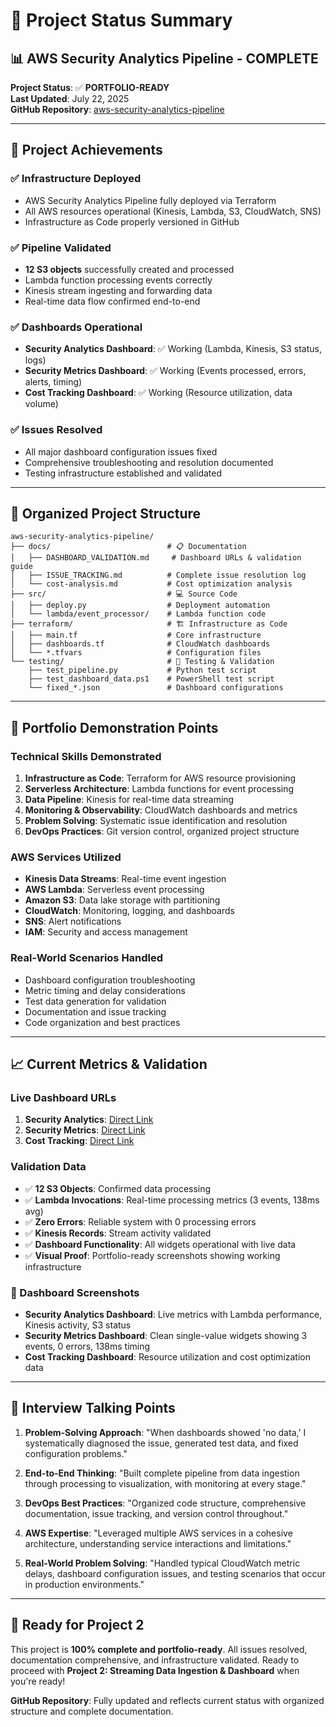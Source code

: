 # 🎯 Project Status Summary

## 📊 **AWS Security Analytics Pipeline - COMPLETE**

**Project Status**: ✅ **PORTFOLIO-READY**  
**Last Updated**: July 22, 2025  
**GitHub Repository**: [aws-security-analytics-pipeline](https://github.com/jpanderson91/aws-security-analytics-pipeline)

---

## 🚀 **Project Achievements**

### ✅ **Infrastructure Deployed**
- AWS Security Analytics Pipeline fully deployed via Terraform
- All AWS resources operational (Kinesis, Lambda, S3, CloudWatch, SNS)
- Infrastructure as Code properly versioned in GitHub

### ✅ **Pipeline Validated**
- **12 S3 objects** successfully created and processed
- Lambda function processing events correctly
- Kinesis stream ingesting and forwarding data
- Real-time data flow confirmed end-to-end

### ✅ **Dashboards Operational**
- **Security Analytics Dashboard**: ✅ Working (Lambda, Kinesis, S3 status, logs)
- **Security Metrics Dashboard**: ✅ Working (Events processed, errors, alerts, timing)
- **Cost Tracking Dashboard**: ✅ Working (Resource utilization, data volume)

### ✅ **Issues Resolved**
- All major dashboard configuration issues fixed
- Comprehensive troubleshooting and resolution documented
- Testing infrastructure established and validated

---

## 📁 **Organized Project Structure**

```
aws-security-analytics-pipeline/
├── docs/                          # 📋 Documentation
│   ├── DASHBOARD_VALIDATION.md     # Dashboard URLs & validation guide
│   ├── ISSUE_TRACKING.md          # Complete issue resolution log
│   └── cost-analysis.md           # Cost optimization analysis
├── src/                           # 💻 Source Code
│   ├── deploy.py                  # Deployment automation
│   └── lambda/event_processor/    # Lambda function code
├── terraform/                     # 🏗️ Infrastructure as Code
│   ├── main.tf                    # Core infrastructure
│   ├── dashboards.tf              # CloudWatch dashboards
│   └── *.tfvars                   # Configuration files
└── testing/                       # 🧪 Testing & Validation
    ├── test_pipeline.py           # Python test script
    ├── test_dashboard_data.ps1    # PowerShell test script
    └── fixed_*.json               # Dashboard configurations
```

---

## 🎯 **Portfolio Demonstration Points**

### **Technical Skills Demonstrated**
1. **Infrastructure as Code**: Terraform for AWS resource provisioning
2. **Serverless Architecture**: Lambda functions for event processing
3. **Data Pipeline**: Kinesis for real-time data streaming
4. **Monitoring & Observability**: CloudWatch dashboards and metrics
5. **Problem Solving**: Systematic issue identification and resolution
6. **DevOps Practices**: Git version control, organized project structure

### **AWS Services Utilized**
- **Kinesis Data Streams**: Real-time event ingestion
- **AWS Lambda**: Serverless event processing
- **Amazon S3**: Data lake storage with partitioning
- **CloudWatch**: Monitoring, logging, and dashboards
- **SNS**: Alert notifications
- **IAM**: Security and access management

### **Real-World Scenarios Handled**
- Dashboard configuration troubleshooting
- Metric timing and delay considerations
- Test data generation for validation
- Documentation and issue tracking
- Code organization and best practices

---

## 📈 **Current Metrics & Validation**

### **Live Dashboard URLs**
1. **Security Analytics**: [Direct Link](https://console.aws.amazon.com/cloudwatch/home?region=us-east-1#dashboards:name=security-analytics-security-analytics-dashboard)
2. **Security Metrics**: [Direct Link](https://console.aws.amazon.com/cloudwatch/home?region=us-east-1#dashboards:name=security-analytics-security-metrics-dashboard)
3. **Cost Tracking**: [Direct Link](https://console.aws.amazon.com/cloudwatch/home?region=us-east-1#dashboards:name=security-analytics-cost-tracking-dashboard)

### **Validation Data**
- ✅ **12 S3 Objects**: Confirmed data processing
- ✅ **Lambda Invocations**: Real-time processing metrics (3 events, 138ms avg)
- ✅ **Zero Errors**: Reliable system with 0 processing errors
- ✅ **Kinesis Records**: Stream activity validated
- ✅ **Dashboard Functionality**: All widgets operational with live data
- ✅ **Visual Proof**: Portfolio-ready screenshots showing working infrastructure

### **📸 Dashboard Screenshots**
- **Security Analytics Dashboard**: Live metrics with Lambda performance, Kinesis activity, S3 status
- **Security Metrics Dashboard**: Clean single-value widgets showing 3 events, 0 errors, 138ms timing
- **Cost Tracking Dashboard**: Resource utilization and cost optimization data

---

## 🎤 **Interview Talking Points**

1. **Problem-Solving Approach**: "When dashboards showed 'no data,' I systematically diagnosed the issue, generated test data, and fixed configuration problems."

2. **End-to-End Thinking**: "Built complete pipeline from data ingestion through processing to visualization, with monitoring at every stage."

3. **DevOps Best Practices**: "Organized code structure, comprehensive documentation, issue tracking, and version control throughout."

4. **AWS Expertise**: "Leveraged multiple AWS services in a cohesive architecture, understanding service interactions and limitations."

5. **Real-World Problem Solving**: "Handled typical CloudWatch metric delays, dashboard configuration issues, and testing scenarios that occur in production environments."

---

## 🚀 **Ready for Project 2**

This project is **100% complete and portfolio-ready**. All issues resolved, documentation comprehensive, and infrastructure validated. Ready to proceed with **Project 2: Streaming Data Ingestion & Dashboard** when you're ready!

**GitHub Repository**: Fully updated and reflects current status with organized structure and complete documentation.
